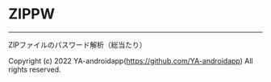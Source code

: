 # ZIPPW

---

ZIPファイルのパスワード解析（総当たり）

Copyright (c) 2022 YA-androidapp(<https://github.com/YA-androidapp>) All rights reserved.
